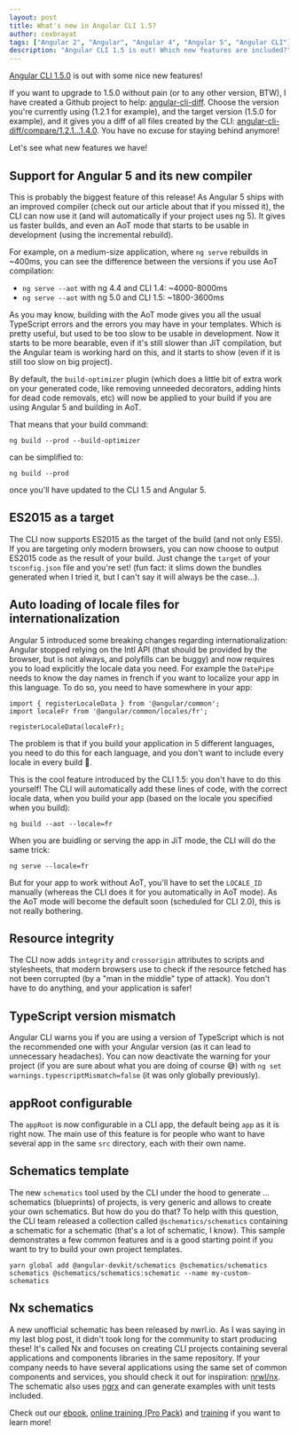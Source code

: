```yaml
---
layout: post
title: What's new in Angular CLI 1.5?
author: cexbrayat
tags: ["Angular 2", "Angular", "Angular 4", "Angular 5", "Angular CLI"]
description: "Angular CLI 1.5 is out! Which new features are included?"
---
```


[Angular CLI 1.5.0](https://github.com/angular/angular-cli/releases/tag/v1.5.0) is out with some nice new features!

If you want to upgrade to 1.5.0 without pain (or to any other version, BTW), I have created a Github project to help: [angular-cli-diff](https://github.com/cexbrayat/angular-cli-diff). Choose the version you're currently using (1.2.1 for example), and the target version (1.5.0 for example), and it gives you a diff of all files created by the CLI: [angular-cli-diff/compare/1.2.1…1.4.0](https://github.com/cexbrayat/angular-cli-diff/compare/1.2.1...1.5.0). You have no excuse for staying behind anymore!

Let's see what new features we have!

## Support for Angular 5 and its new compiler

This is probably the biggest feature of this release!
As Angular 5 ships with an improved compiler (check out our article about that if you missed it),
the CLI can now use it (and will automatically if your project uses ng 5).
It gives us faster builds,
and even an AoT mode that starts to be usable in development (using the incremental rebuild).

For example, on a medium-size application, where `ng serve` rebuilds in ~400ms,
you can see the difference between the versions if you use AoT compilation:

- `ng serve --aot` with ng 4.4 and CLI 1.4: ~4000-8000ms
- `ng serve --aot` with ng 5.0 and CLI 1.5: ~1800-3600ms

As you may know, building with the AoT mode gives you all the usual TypeScript errors
and the errors you may have in your templates.
Which is pretty useful, but used to be too slow to be usable in development.
Now it starts to be more bearable, even if it's still slower than JiT compilation,
but the Angular team is working hard on this, and it starts to show
(even if it is still too slow on big project).

By default, the `build-optimizer` plugin (which does a little bit of extra work on your generated code, like removing unneeded decorators, adding hints for dead code removals, etc) will now be applied to your build
if you are using Angular 5 and building in AoT.

That means that your build command:

    ng build --prod --build-optimizer

can be simplified to:

    ng build --prod

once you'll have updated to the CLI 1.5 and Angular 5.

## ES2015 as a target

The CLI now supports ES2015 as the target of the build (and not only ES5).
If you are targeting only modern browsers, you can now choose to output ES2015 code
as the result of your build.
Just change the `target` of your `tsconfig.json` file and you're set!
(fun fact: it slims down the bundles generated when I tried it, but I can't say it will always be the case...).

## Auto loading of locale files for internationalization

Angular 5 introduced some breaking changes regarding internationalization:
Angular stopped relying on the Intl API (that should be provided by the browser,
but is not always, and polyfills can be buggy) and now requires you to load explicitly
the locale data you need. For example the `DatePipe` needs to know the day names in french if you want to localize your app in this language.
To do so, you need to have somewhere in your app:

    import { registerLocaleData } from '@angular/common';
    import localeFr from '@angular/common/locales/fr';

    registerLocaleData(localeFr);

The problem is that if you build your application in 5 different languages,
you need to do this for each language, and you don't want to include every locale in every build 🤔.

This is the cool feature introduced by the CLI 1.5: you don't have to do this yourself!
The CLI will automatically add these lines of code, with the correct locale data,
when you build your app (based on the locale you specified when you build):

    ng build --aot --locale=fr

When you are buidling or serving the app in JiT mode, the CLI will do the same trick:

    ng serve --locale=fr

But for your app to work without AoT, you'll have to set the `LOCALE_ID` manually
(whereas the CLI does it for you automatically in AoT mode).
As the AoT mode will become the default soon (scheduled for CLI 2.0),
this is not really bothering.

## Resource integrity

The CLI now adds `integrity` and `crossorigin` attributes to scripts and stylesheets,
that modern browsers use to check if the resource fetched has not been corrupted
(by a "man in the middle" type of attack).
You don't have to do anything, and your application is safer!

## TypeScript version mismatch

Angular CLI warns you if you are using a version of TypeScript
which is not the recommended one with your Angular version
(as it can lead to unnecessary headaches).
You can now deactivate the warning for your project (if you are sure about what you are doing of course 😅)
with `ng set warnings.typescriptMismatch=false` (it was only globally previously).

## appRoot configurable

The `appRoot` is now configurable in a CLI app,
the default being `app` as it is right now.
The main use of this feature is for people who want to have several app in the same `src` directory,
each with their own name.

## Schematics template

The new `schematics` tool used by the CLI under the hood to generate ... schematics (blueprints) of projects,
is very generic and allows to create your own schematics.
But how do you do that? To help with this question, the CLI team released a collection called `@schematics/schematics` containing a schematic for a schematic (that's a lot of schematic, I know).
This sample demonstrates a few common features and is a good starting point
if you want to try to build your own project templates.

    yarn global add @angular-devkit/schematics @schematics/schematics
    schematics @schematics/schematics:schematic --name my-custom-schematics

## Nx schematics

A new unofficial schematic has been released by nwrl.io.
As I was saying in my last blog post, it didn't took long for the community to start producing these!
It's called Nx and focuses on creating CLI projects containing several applications and components libraries in the same repository.
If your company needs to have several applications using the same set of common components and services,
you should check it out for inspiration: [nrwl/nx](https://github.com/nrwl/nx).
The schematic also uses [ngrx](https://github.com/ngrx) and can generate examples with unit tests included.

Check out our [ebook](https://books.ninja-squad.com/angular), [online training (Pro Pack)](https://angular-exercises.ninja-squad.com/) and [training](http://ninja-squad.com/training/angular) if you want to learn more!
